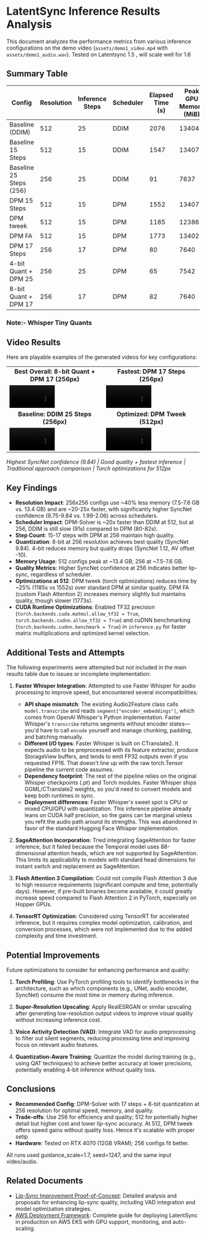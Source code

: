 # LatentSync Inference Results Analysis

This document analyzes the performance metrics from various inference configurations on the demo video (`assets/demo1_video.mp4` with `assets/demo1_audio.wav`). Tested on Latentsync 1.5 , will scale well for 1.6

## Summary Table

| Config                  | Resolution | Inference Steps | Scheduler | Elapsed Time (s) | Peak GPU Memory (MiB) | SyncNet Confidence | AV Offset |
|-------------------------|------------|-----------------|-----------|------------------|------------------------|---------------------|-----------|
| Baseline (DDIM)        | 512       | 25             | DDIM     | 2076            | 13404                 | 2.06               | 0        |
| Baseline 15 Steps      | 512       | 15             | DDIM     | 1547            | 13407                 | 1.99               | 0        |
| Baseline 25 Steps (256)| 256       | 25             | DDIM     | 91              | 7637                  | 9.75               | 0        |
| DPM 15 Steps           | 512       | 15             | DPM      | 1552            | 13407                 | 2.03               | 0        |
| DPM tweek              | 512       | 15             | DPM      | 1185            | 12386                 | 2.01               | 0        |
| DPM FA                 | 512       | 15             | DPM      | 1773            | 13402                 | 2.04               | 0        |
| DPM 17 Steps           | 256       | 17             | DPM      | 80              | 7640                  | 9.78               | 0        |
| 4-bit Quant + DPM 25   | 256       | 25             | DPM      | 65              | 7542                  | 1.12               | -10      |
| 8-bit Quant + DPM 17   | 256       | 17             | DPM      | 82              | 7640                  | 9.84               | 0        |


### Note:- Whisper Tiny Quants

## Video Results

Here are playable examples of the generated videos for key configurations:

<table class="center">
  <tr style="font-weight: bolder;text-align:center;">
    <td width="50%"><b>Best Overall: 8-bit Quant + DPM 17 (256px)</b></td>
    <td width="50%"><b>Fastest: DPM 17 Steps (256px)</b></td>
  </tr>
  <tr>
    <td>
      <video src="video_Q8_E.mp4" controls preload="metadata" width="50%"></video>
    </td>
    <td>
      <video src="video_DPM_E.mp4" controls preload="metadata" width="50%"></video>
    </td>
  </tr>
  <tr style="font-weight: bolder;text-align:center;">
    <td width="50%"><b>Baseline: DDIM 25 Steps (256px)</b></td>
    <td width="50%"><b>Optimized: DPM Tweek (512px)</b></td>
  </tr>
  <tr>
    <td>
      <video src="video_out_baseline_25step_E.mp4" controls preload="metadata" width="50%"></video>
    </td>
    <td>
      <video src="video_out_DPM_tweek.mp4" controls preload="metadata" width="50%"></video>
    </td>
  </tr>
</table>

*Highest SyncNet confidence (9.84) | Good quality + fastest inference | Traditional approach comparison | Torch optimizations for 512px*

## Key Findings

- **Resolution Impact**: 256x256 configs use ~40% less memory (7.5-7.6 GB vs. 13.4 GB) and are ~20-25x faster, with significantly higher SyncNet confidence (9.75-9.84 vs. 1.99-2.06) across schedulers.
- **Scheduler Impact**: DPM-Solver is ~20x faster than DDIM at 512, but at 256, DDIM is still slow (91s) compared to DPM (80-82s).
- **Step Count**: 15-17 steps with DPM at 256 maintain high quality.
- **Quantization**: 8-bit at 256 resolution achieves best quality (SyncNet 9.84). 4-bit reduces memory but quality drops (SyncNet 1.12, AV offset -10).
- **Memory Usage**: 512 configs peak at ~13.4 GB; 256 at ~7.5-7.6 GB.
- **Quality Metrics**: Higher SyncNet confidence at 256 indicates better lip-sync, regardless of scheduler.
- **Optimizations at 512**: DPM tweek (torch optimizations) reduces time by ~25% (1185s vs 1552s) over standard DPM at similar quality. DPM FA (custom Flash Attention 2) increases memory slightly but maintains quality, though slower (1773s).
- **CUDA Runtime Optimizations**: Enabled TF32 precision (`torch.backends.cuda.matmul.allow_tf32 = True`, `torch.backends.cudnn.allow_tf32 = True`) and cuDNN benchmarking (`torch.backends.cudnn.benchmark = True`) in `inference.py` for faster matrix multiplications and optimized kernel selection.

## Additional Tests and Attempts

The following experiments were attempted but not included in the main results table due to issues or incomplete implementation:

1. **Faster Whisper Integration**: Attempted to use Faster Whisper for audio processing to improve speed, but encountered several incompatibilities:
   - **API shape mismatch**: The existing Audio2Feature class calls `model.transcribe` and reads `segment["encoder_embeddings"]`, which comes from OpenAI Whisper's Python implementation. Faster Whisper's `transcribe` returns segments without encoder states—you'd have to call `encode` yourself and manage chunking, padding, and batching manually.
   - **Different I/O types**: Faster Whisper is built on CTranslate2. It expects audio to be preprocessed with its feature extractor, produce StorageView buffers, and tends to emit FP32 outputs even if you requested FP16. That doesn't line up with the raw torch.Tensor pipeline the current code assumes.
   - **Dependency footprint**: The rest of the pipeline relies on the original Whisper checkpoints (.pt) and Torch modules. Faster Whisper ships GGML/CTranslate2 weights, so you'd need to convert models and keep both runtimes in sync.
   - **Deployment differences**: Faster Whisper's sweet spot is CPU or mixed CPU/GPU with quantization. This inference pipeline already leans on CUDA half precision, so the gains can be marginal unless you refit the audio path around its strengths.
   This was abandoned in favor of the standard Hugging Face Whisper implementation.

2. **SageAttention Incorporation**: Tried integrating SageAttention for faster inference, but it failed because the Temporal model uses 88-dimensional attention heads, which are not supported by SageAttention. This limits its applicability to models with standard head dimensions for instant switch and replacement as SageAttention.

3. **Flash Attention 3 Compilation**: Could not compile Flash Attention 3 due to high resource requirements (significant compute and time, potentially days). However, if pre-built binaries become available, it could greatly increase speed compared to Flash Attention 2 in PyTorch, especially on Hopper GPUs.

4. **TensorRT Optimization**: Considered using TensorRT for accelerated inference, but it requires complex model optimization, calibration, and conversion processes, which were not implemented due to the added complexity and time investment.

## Potential Improvements

Future optimizations to consider for enhancing performance and quality:

1. **Torch Profiling**: Use PyTorch profiling tools to identify bottlenecks in the architecture, such as which components (e.g., UNet, audio encoder, SyncNet) consume the most time or memory during inference.

2. **Super-Resolution Upscaling**: Apply RealESRGAN or similar upscaling after generating low-resolution output videos to improve visual quality without increasing inference cost.

3. **Voice Activity Detection (VAD)**: Integrate VAD for audio preprocessing to filter out silent segments, reducing processing time and improving focus on relevant audio features.

4. **Quantization-Aware Training**: Quantize the model during training (e.g., using QAT techniques) to achieve better accuracy at lower precisions, potentially enabling 4-bit inference without quality loss.

## Conclusions

- **Recommended Config**: DPM-Solver with 17 steps + 8-bit quantization at 256 resolution for optimal speed, memory, and quality.
- **Trade-offs**: Use 256 for efficiency and quality; 512 for potentially higher detail but higher cost and lower lip-sync accuracy. At 512, DPM tweek offers speed gains without quality loss. Hence it's scalable with proper setip
- **Hardware**: Tested on RTX 4070 (12GB VRAM); 256 configs fit better.

All runs used guidance_scale=1.7, seed=1247, and the same input video/audio.

## Related Documents

- [Lip-Sync Improvement Proof-of-Concept](lip_sync_improvement_poc.md): Detailed analysis and proposals for enhancing lip-sync quality, including VAD integration and model optimization strategies.
- [AWS Deployment Framework](deployment.md): Complete guide for deploying LatentSync in production on AWS EKS with GPU support, monitoring, and auto-scaling.